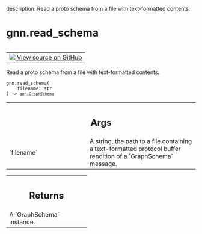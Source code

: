 description: Read a proto schema from a file with text-formatted contents.

<div itemscope itemtype="http://developers.google.com/ReferenceObject">
<meta itemprop="name" content="gnn.read_schema" />
<meta itemprop="path" content="Stable" />
</div>

# gnn.read_schema

<!-- Insert buttons and diff -->

<table class="tfo-notebook-buttons tfo-api nocontent" align="left">
<td>
  <a target="_blank" href="https://github.com/tensorflow/gnn/tree/master/tensorflow_gnn/graph/schema_utils.py#L27-L38">
    <img src="https://www.tensorflow.org/images/GitHub-Mark-32px.png" />
    View source on GitHub
  </a>
</td>
</table>



Read a proto schema from a file with text-formatted contents.

<pre class="devsite-click-to-copy prettyprint lang-py tfo-signature-link">
<code>gnn.read_schema(
    filename: str
) -> <a href="../gnn/GraphSchema.md"><code>gnn.GraphSchema</code></a>
</code></pre>



<!-- Placeholder for "Used in" -->


<!-- Tabular view -->
 <table class="responsive fixed orange">
<colgroup><col width="214px"><col></colgroup>
<tr><th colspan="2"><h2 class="add-link">Args</h2></th></tr>

<tr>
<td>
`filename`
</td>
<td>
A string, the path to a file containing a text-formatted protocol
buffer rendition of a `GraphSchema` message.
</td>
</tr>
</table>



<!-- Tabular view -->
 <table class="responsive fixed orange">
<colgroup><col width="214px"><col></colgroup>
<tr><th colspan="2"><h2 class="add-link">Returns</h2></th></tr>
<tr class="alt">
<td colspan="2">
A `GraphSchema` instance.
</td>
</tr>

</table>

